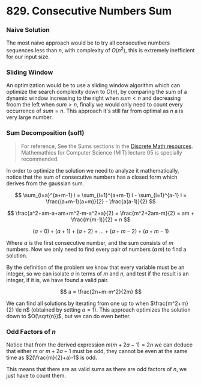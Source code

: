 # 829. Consecutive Numbers Sum

### Naive Solution

The most naive approach would be to try all consecutive numbers sequences less
than $n$, with complexity of $O(n^2)$, this is extremely inefficient for our
input size.

### Sliding Window

An optimization would be to use a sliding window algorithm which can optimize
the search complexity down to $O(n)$, by comparing the sum of a dynamic window
increasing to the right when $sum < n$ and decreasing froom the left when $sum >
n$, finally we would only need to count every occurrence of $sum = n$. This
approach it's still far from optimal as $n$ a is very large number.

### Sum Decomposition (sol1)

> For reference, See the Sums sections in the
> [Discrete Math resources](../../../resources/math/discrete_math.md).
> Mathemathics for Computer Science (MIT) lecture 05 is specially recommended.

In order to optimize the solution we need to analyze it mathematically, notice
that the sum of consecutive numbers has a closed form which derives from the
gaussian sum.

$$
\sum_{i=a}^{a+m-1} i = \sum_{i=1}^{a+m-1} i - \sum_{i=1}^{a-1} i = \frac{(a+m-1)(a+m)}{2} - \frac{a(a-1)}{2}
$$

$$
\frac{a^2+am-a+am+m^2-m-a^2+a}{2} = \frac{m^2+2am-m}{2} = am + \frac{m(m-1)}{2} = n
$$

$$
(a+0) + (a+1) + (a+2) + ... + (a+m-2)+ (a+m-1)
$$

Where $a$ is the first consecutive number, and the sum consists of $m$ numbers.
Now we only need to find every pair of numbers $(a\,m)$ to find a solution.

By the definition of the problem we know that every variable must be an integer,
so we can isolate $a$ in terms of $m$ and $n$, and test if the result is an
integer, if it is, we have found a valid pair.

$$
a = \frac{2n+m-m^2}{2m}
$$

We can find all solutions by iterating from one up to when
$\frac{m^2+m}{2} \le n$ (obtained by setting $a=1$). This approach optimizes the
solution down to $O(\sqrt{n})$, but we can do even better.

### Odd Factors of $n$

Notice that from the derived expression $m(m+2a-1)=2n$ we can deduce that either
$m$ or $m+2a-1$ must be odd, they cannot be even at the same time as
$2(\frac{m}{2}+a)-1$ is odd.

This means that there are as valid sums as there are odd factors of $n$, we just
have to count them.
